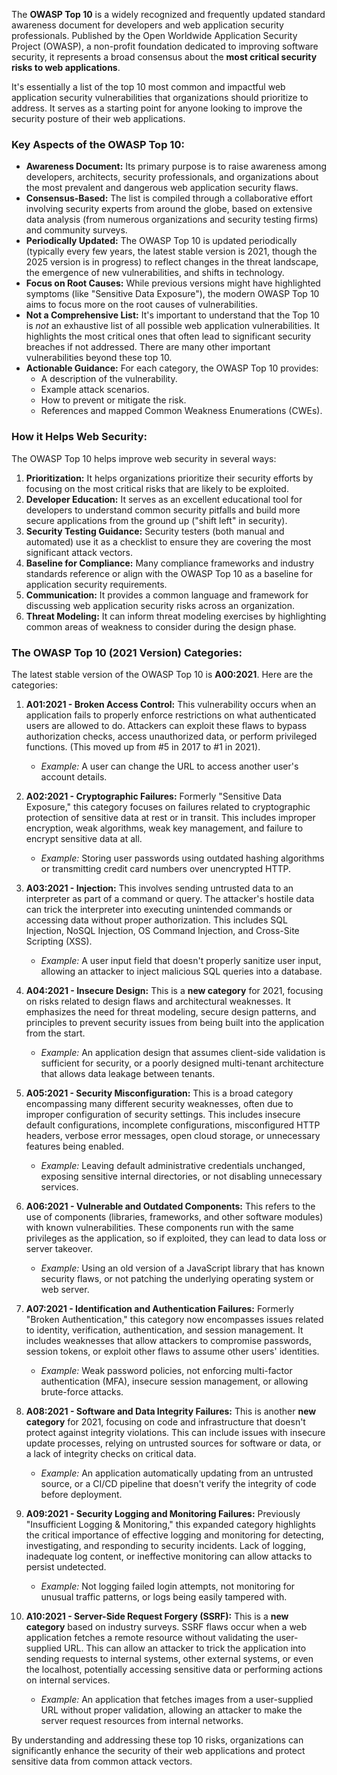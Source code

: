 The **OWASP Top 10** is a widely recognized and frequently updated standard awareness document for developers and web application security professionals. Published by the Open Worldwide Application Security Project (OWASP), a non-profit foundation dedicated to improving software security, it represents a broad consensus about the **most critical security risks to web applications**.

It's essentially a list of the top 10 most common and impactful web application security vulnerabilities that organizations should prioritize to address. It serves as a starting point for anyone looking to improve the security posture of their web applications.

### Key Aspects of the OWASP Top 10:

* **Awareness Document:** Its primary purpose is to raise awareness among developers, architects, security professionals, and organizations about the most prevalent and dangerous web application security flaws.
* **Consensus-Based:** The list is compiled through a collaborative effort involving security experts from around the globe, based on extensive data analysis (from numerous organizations and security testing firms) and community surveys.
* **Periodically Updated:** The OWASP Top 10 is updated periodically (typically every few years, the latest stable version is 2021, though the 2025 version is in progress) to reflect changes in the threat landscape, the emergence of new vulnerabilities, and shifts in technology.
* **Focus on Root Causes:** While previous versions might have highlighted symptoms (like "Sensitive Data Exposure"), the modern OWASP Top 10 aims to focus more on the root causes of vulnerabilities.
* **Not a Comprehensive List:** It's important to understand that the Top 10 is *not* an exhaustive list of all possible web application vulnerabilities. It highlights the most critical ones that often lead to significant security breaches if not addressed. There are many other important vulnerabilities beyond these top 10.
* **Actionable Guidance:** For each category, the OWASP Top 10 provides:
    * A description of the vulnerability.
    * Example attack scenarios.
    * How to prevent or mitigate the risk.
    * References and mapped Common Weakness Enumerations (CWEs).

### How it Helps Web Security:

The OWASP Top 10 helps improve web security in several ways:

1.  **Prioritization:** It helps organizations prioritize their security efforts by focusing on the most critical risks that are likely to be exploited.
2.  **Developer Education:** It serves as an excellent educational tool for developers to understand common security pitfalls and build more secure applications from the ground up ("shift left" in security).
3.  **Security Testing Guidance:** Security testers (both manual and automated) use it as a checklist to ensure they are covering the most significant attack vectors.
4.  **Baseline for Compliance:** Many compliance frameworks and industry standards reference or align with the OWASP Top 10 as a baseline for application security requirements.
5.  **Communication:** It provides a common language and framework for discussing web application security risks across an organization.
6.  **Threat Modeling:** It can inform threat modeling exercises by highlighting common areas of weakness to consider during the design phase.

### The OWASP Top 10 (2021 Version) Categories:

The latest stable version of the OWASP Top 10 is **A00:2021**. Here are the categories:

1.  **A01:2021 - Broken Access Control:** This vulnerability occurs when an application fails to properly enforce restrictions on what authenticated users are allowed to do. Attackers can exploit these flaws to bypass authorization checks, access unauthorized data, or perform privileged functions. (This moved up from #5 in 2017 to #1 in 2021).
    * *Example:* A user can change the URL to access another user's account details.

2.  **A02:2021 - Cryptographic Failures:** Formerly "Sensitive Data Exposure," this category focuses on failures related to cryptographic protection of sensitive data at rest or in transit. This includes improper encryption, weak algorithms, weak key management, and failure to encrypt sensitive data at all.
    * *Example:* Storing user passwords using outdated hashing algorithms or transmitting credit card numbers over unencrypted HTTP.

3.  **A03:2021 - Injection:** This involves sending untrusted data to an interpreter as part of a command or query. The attacker's hostile data can trick the interpreter into executing unintended commands or accessing data without proper authorization. This includes SQL Injection, NoSQL Injection, OS Command Injection, and Cross-Site Scripting (XSS).
    * *Example:* A user input field that doesn't properly sanitize user input, allowing an attacker to inject malicious SQL queries into a database.

4.  **A04:2021 - Insecure Design:** This is a **new category** for 2021, focusing on risks related to design flaws and architectural weaknesses. It emphasizes the need for threat modeling, secure design patterns, and principles to prevent security issues from being built into the application from the start.
    * *Example:* An application design that assumes client-side validation is sufficient for security, or a poorly designed multi-tenant architecture that allows data leakage between tenants.

5.  **A05:2021 - Security Misconfiguration:** This is a broad category encompassing many different security weaknesses, often due to improper configuration of security settings. This includes insecure default configurations, incomplete configurations, misconfigured HTTP headers, verbose error messages, open cloud storage, or unnecessary features being enabled.
    * *Example:* Leaving default administrative credentials unchanged, exposing sensitive internal directories, or not disabling unnecessary services.

6.  **A06:2021 - Vulnerable and Outdated Components:** This refers to the use of components (libraries, frameworks, and other software modules) with known vulnerabilities. These components run with the same privileges as the application, so if exploited, they can lead to data loss or server takeover.
    * *Example:* Using an old version of a JavaScript library that has known security flaws, or not patching the underlying operating system or web server.

7.  **A07:2021 - Identification and Authentication Failures:** Formerly "Broken Authentication," this category now encompasses issues related to identity, verification, authentication, and session management. It includes weaknesses that allow attackers to compromise passwords, session tokens, or exploit other flaws to assume other users' identities.
    * *Example:* Weak password policies, not enforcing multi-factor authentication (MFA), insecure session management, or allowing brute-force attacks.

8.  **A08:2021 - Software and Data Integrity Failures:** This is another **new category** for 2021, focusing on code and infrastructure that doesn't protect against integrity violations. This can include issues with insecure update processes, relying on untrusted sources for software or data, or a lack of integrity checks on critical data.
    * *Example:* An application automatically updating from an untrusted source, or a CI/CD pipeline that doesn't verify the integrity of code before deployment.

9.  **A09:2021 - Security Logging and Monitoring Failures:** Previously "Insufficient Logging & Monitoring," this expanded category highlights the critical importance of effective logging and monitoring for detecting, investigating, and responding to security incidents. Lack of logging, inadequate log content, or ineffective monitoring can allow attacks to persist undetected.
    * *Example:* Not logging failed login attempts, not monitoring for unusual traffic patterns, or logs being easily tampered with.

10. **A10:2021 - Server-Side Request Forgery (SSRF):** This is a **new category** based on industry surveys. SSRF flaws occur when a web application fetches a remote resource without validating the user-supplied URL. This can allow an attacker to trick the application into sending requests to internal systems, other external systems, or even the localhost, potentially accessing sensitive data or performing actions on internal services.
    * *Example:* An application that fetches images from a user-supplied URL without proper validation, allowing an attacker to make the server request resources from internal networks.

By understanding and addressing these top 10 risks, organizations can significantly enhance the security of their web applications and protect sensitive data from common attack vectors.

